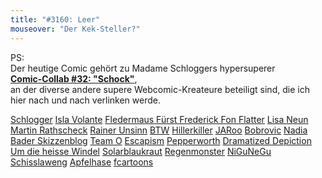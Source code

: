 ```yaml
---
title: "#3160: Leer"
mouseover: "Der Kek-Steller?"
---
```

<p></p><p>PS:<br /> Der heutige Comic gehört zu Madame Schloggers hypersuperer<br /> <a href="http://schlogger.de/wordpress/"><strong>Comic-Collab #32: "Schock"</strong></a>,<br /> an der diverse andere supere Webcomic-Kreateure beteiligt sind, die ich hier nach und nach verlinken werde.
</p><p><a href="http://schlogger.de/wordpress/comic-collab-032-schock/" target="_blank">Schlogger</a>
<a href="http://www.isla-volante.ch/comiccollab-32-schock/" target="_blank">Isla Volante</a>
<a href="http://www.fonflatter.de/2014/05/15/3160-leer/" target="_blank">Fledermaus Fürst Frederick Fon Flatter</a>
<a href="http://www.lisaneun.com/l9log/comic-collab-schock/" target="_blank">Lisa Neun</a>
<a href="http://www.crabcards.de/?p=3186" target="_blank">Martin Rathscheck</a>
<a href="http://www.rainerunsinn.blogspot.de/2014/05/schockolade.html" target="_blank">Rainer Unsinn</a>
<a href="http://btw-comic.de/2014/05/15/schock/" target="_blank">BTW</a>
<a href="http://hillerkiller.com/blog/?p=1847" target="_blank">Hillerkiller</a>
<a href="http://nichts-halbes-und-nichts-ganzes.blogspot.de/2014/05/comiccollab-32-schock.html" target="_blank">JARoo</a>
<a href="http://blogrovic.blogspot.ch/2014/05/comic-collab-32-schock.html" target="_blank">Bobrovic</a>
<a href="http://nadiabader.blogspot.ch/2014/05/comic-collab-032-schock.html" target="_blank">Nadia Bader Skizzenblog</a>
<a href="http://teamocomics.wordpress.com/2014/05/15/comic-collab-32-schock/" target="_blank">Team O</a>
<a href="http://escapism-comics.com/comic/escalators/" target="_blank">Escapism</a>
<a href="http://pepperworth.blogspot.de/2014/05/comic-collab-schock.html" target="_blank">Pepperworth</a>
<a href="http://www.dramatized.de/comic/schock/" target="_blank">Dramatized Depiction</a>
<a href="http://umdieheissewindel.blogspot.de/2014/05/comic-collab-032-schock.html" target="_blank">Um die heisse Windel</a>
<a href="http://solarblaukraut.blogspot.co.at/2014/05/148-groe-gefuhle-pt-4.html" target="_blank">Solarblaukraut</a>
<a href="http://www.regenmonster.de/2014/05/comic-collab-nr-32-schock.html" target="_blank">Regenmonster</a>
<a href="http://www.nigunegu.de/index.php/29-comic-collab-032-schock" target="_blank">NiGuNeGu</a>
<a href="http://www.schisslaweng.net/zartbesaitet/" target="_blank">Schisslaweng</a> 
<a href="http://apfelhase.de/post/85810631431/comic-collab-mai-schock-es-ist-wieder" target="_blank">Apfelhase</a>
<a href="http://www.fcartoons.de/schock.html" target="_blank">fcartoons</a></p>

